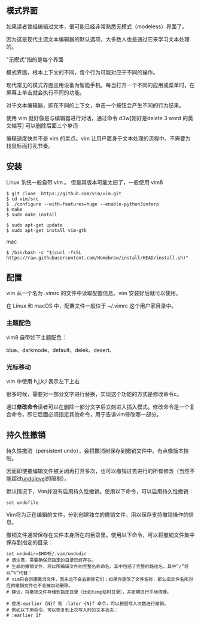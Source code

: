 ## 模式界面



如果读者曾经编辑过文本，很可能已经非常熟悉无模式（modeless）界面了。

因为这是现代主流文本编辑器的默认选项，大多数人也是通过它来学习文本处理的。

"无模式"指的是每个界面



模式界面，根本上下文的不同，每个行为可能对应于不同的操作。

现代常见的模式界面应用设备为智能手机。每当打开一个不同的应用或菜单时，在屏幕上单击就会执行不同的功能。

对于文本编辑器，即在不同的上下文，单击一个按钮会产生不同的行为结果。



使用 vim 就好像是与编辑器进行对话，通过命令 d3w[刚好是delete 3 word 的英文缩写] 可以删除后面三个单词

编辑速度快并不是 vim 的卖点。vim 让用户置身于文本处理的流程中。不需要为找鼠标而打乱节奏。





## 安装



Linux 系统一般自带 vim 。 但是其版本可能太旧了，一般使用 vim8 

```shell
$ git clone  https://github.com/vim/vim.git
$ cd vim/src 
$ ./configure --with-features=huge --enable-python3interp  
$ make 
$ sudo make install 

$ sudo apt-get update 
$ sudo apt-get install vim-gtk 
```



mac

```shell
$ /bin/bash -c "$(curl -fsSL https://raw.githubusercontent.com/Homebrew/install/HEAD/install.sh)"

```



## 配置

vim 从一个名为 .vimrc 的文件中读取配置信息。vim 安装好后就可以使用。

在 Linux 和 macOS 中，配置文件一般位于 ~/.vimrc 这个用户家目录中。





### 主题配色

vim8 自带如下主题配色：

blue、darkmode、default、delek、desert、


### 光标移动

vim 中使用 h,j,k,l 表示左下上右









很多时候，需要对一部分文字进行替换，实现这个功能的方式是修改命令c。

通过**修改命令**读者可以在删除一部分文字后立刻进入插入模式。修改命令是一个复合命令，即它后面必须指定其他命令，用于告诉vim修改哪一部分。







## 持久性撤销





持久性撒消（persistent undo），会将撒消树保存到撤销文件中。有点像版本控制。

因而即使被编辑文件被关闭再打开多次，也可以撤销过去进行的所有修改（当然不能超过[undolevel](https://link.zhihu.com/?target=http%3A//vimdoc.sourceforge.net/htmldoc/options.html%23'undolevels')的限制）。





默认情况下，Vim并没有启用持久性撤销。使用以下命令，可以启用持久性撤销：

```shell
set undofile 
```

Vim将为正在编辑的文件，分别创建独立的撤销文件，用以保存支持撤销操作的信息。



撤销文件通常保存在文件本身所在的目录里。使用以下命令，可以将撤销文件集中保存到指定的目录：

```shell
set undodir=$HOME/.vim/undodir
# 请注意，需要确保您指定的目录已经存在。
# 生成的撤销文件，将以所编辑文件的完整名称命名。其中包括了完整的路径名，其中“/”将以“%”代替：
# vim只会创建撒消文件，而永远不会去删除它们；如果你更改了文件名称，那么旧文件名所对应的撤销文件也不会被自动删除。
# 建议，将撤销文件存储到指定目录（比如temp临时目录），并定期进行手动清理。

# 使用:earlier {N}f 和 :later {N}f 命令，可以根据写入次数进行撤销。
# 例如以下用命令，可以恢复到上次写入时的文本状态：
# :earlier 1f
```

